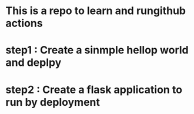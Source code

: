 # This is a repo to learn and rungithub actions
# step1 : Create a sinmple hellop world and deplpy
# step2 : Create a flask application to run by deployment
